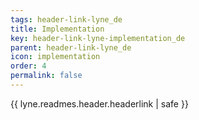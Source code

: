 ```yaml
---
tags: header-link-lyne_de
title: Implementation
key: header-link-lyne-implementation_de
parent: header-link-lyne_de
icon: implementation
order: 4
permalink: false  
---
```

{{ lyne.readmes.header.headerlink | safe }}


